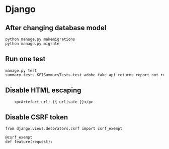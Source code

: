 # Django

## After changing database model

```
python manage.py makemigrations 
python manage.py migrate
```

## Run one test
```
manage.py test summary.tests.KPISummaryTests.test_adobe_fake_api_returns_report_not_ready_on_first_attempt
```

## Disable HTML escaping
```
    <p>Artefact url: {{ url|safe }}</p>
```

## Disable CSRF token
```
from django.views.decorators.csrf import csrf_exempt

@csrf_exempt
def feature(request):
```